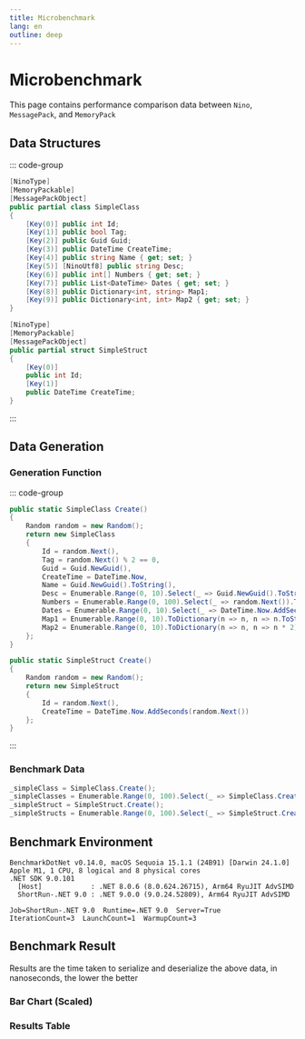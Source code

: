 ```yaml
---
title: Microbenchmark
lang: en
outline: deep
---
```


# Microbenchmark

This page contains performance comparison data between `Nino`, `MessagePack`, and `MemoryPack`

## Data Structures

::: code-group
```csharp [Simple Class]
[NinoType]
[MemoryPackable]
[MessagePackObject]
public partial class SimpleClass
{
    [Key(0)] public int Id;
    [Key(1)] public bool Tag;
    [Key(2)] public Guid Guid;
    [Key(3)] public DateTime CreateTime;
    [Key(4)] public string Name { get; set; }
    [Key(5)] [NinoUtf8] public string Desc;
    [Key(6)] public int[] Numbers { get; set; }
    [Key(7)] public List<DateTime> Dates { get; set; }
    [Key(8)] public Dictionary<int, string> Map1;
    [Key(9)] public Dictionary<int, int> Map2 { get; set; }
}
```

```csharp [Simple Struct]
[NinoType]
[MemoryPackable]
[MessagePackObject]
public partial struct SimpleStruct
{
    [Key(0)]
    public int Id;
    [Key(1)]
    public DateTime CreateTime;
}
```

:::
## Data Generation

### Generation Function
::: code-group
```csharp [Simple Class]
public static SimpleClass Create()
{
    Random random = new Random();
    return new SimpleClass
    {
        Id = random.Next(),
        Tag = random.Next() % 2 == 0,
        Guid = Guid.NewGuid(),
        CreateTime = DateTime.Now,
        Name = Guid.NewGuid().ToString(),
        Desc = Enumerable.Range(0, 10).Select(_ => Guid.NewGuid().ToString()).Aggregate((a, b) => a + b),
        Numbers = Enumerable.Range(0, 100).Select(_ => random.Next()).ToArray(),
        Dates = Enumerable.Range(0, 10).Select(_ => DateTime.Now.AddSeconds(random.Next())).ToList(),
        Map1 = Enumerable.Range(0, 10).ToDictionary(n => n, n => n.ToString()),
        Map2 = Enumerable.Range(0, 10).ToDictionary(n => n, n => n * 2)
    };
}
```

```csharp [Simple Struct]
public static SimpleStruct Create()
{
    Random random = new Random();
    return new SimpleStruct
    {
        Id = random.Next(),
        CreateTime = DateTime.Now.AddSeconds(random.Next())
    };
}
```
:::

### Benchmark Data

```csharp
_simpleClass = SimpleClass.Create();
_simpleClasses = Enumerable.Range(0, 100).Select(_ => SimpleClass.Create()).ToArray();
_simpleStruct = SimpleStruct.Create();
_simpleStructs = Enumerable.Range(0, 100).Select(_ => SimpleStruct.Create()).ToArray();
```


## Benchmark Environment
```
BenchmarkDotNet v0.14.0, macOS Sequoia 15.1.1 (24B91) [Darwin 24.1.0]
Apple M1, 1 CPU, 8 logical and 8 physical cores
.NET SDK 9.0.101
  [Host]            : .NET 8.0.6 (8.0.624.26715), Arm64 RyuJIT AdvSIMD
  ShortRun-.NET 9.0 : .NET 9.0.0 (9.0.24.52809), Arm64 RyuJIT AdvSIMD

Job=ShortRun-.NET 9.0  Runtime=.NET 9.0  Server=True  
IterationCount=3  LaunchCount=1  WarmupCount=3 
```

## Benchmark Result

Results are the time taken to serialize and deserialize the above data, in nanoseconds, the lower the better

### Bar Chart (Scaled)

<script setup>
import { getBench, getDataset } from '/js/bench.js';
import { onMounted } from 'vue';
import Chart from 'chart.js/auto'

onMounted(() => {
  const table = document.getElementById("bench");
  const bench = getBench(table);
  const options = {
    responsive: true,
    scales: {
      myScale: {
        type: 'logarithmic',
        position: 'right', 
      }
    }
  };

  new Chart(
    document.getElementById('simple_class'),
    {
      type: 'bar',
      data: {
        labels: [
                  'SimpleClass Serialization', 'SimpleClass Deserialization'
                ],
        datasets: getDataset(bench, 1, 0)
      },
      options: options
    }
  );

  new Chart(
    document.getElementById('simple_classes'),
    {
      type: 'bar',
      data: {
        labels: [
                  'SimpleClasses Serialization', 'SimpleClasses Deserialization'
                ],
        datasets: getDataset(bench, 3, 2)
      },
      options: options
    }
  );

  new Chart(
    document.getElementById('simple_struct'),
    {
      type: 'bar',
      data: {
        labels: [
                  'SimpleStruct Serialization', 'SimpleStruct Deserialization'
                ],
        datasets: getDataset(bench, 5, 4)
      },
      options: options
    }
  );

  new Chart(
    document.getElementById('simple_structs'),
    {
      type: 'bar',
      data: {
        labels: [
                  'SimpleStructs Serialization', 'SimpleStructs Deserialization'
                ],
        datasets: getDataset(bench, 7, 6)
      },
      options: options
    }
  );
});

</script>

<canvas id="simple_class"></canvas>
<canvas id="simple_classes"></canvas>
<canvas id="simple_struct"></canvas>
<canvas id="simple_structs"></canvas>


### Results Table
<div class="container" id="bench" style="overflow-y: auto;">
<!--@include: @/perf/bench.md-->
</div>

<style>
.container {
    -ms-overflow-style: none;  /* Internet Explorer 10+ */
    scrollbar-width: none;  /* Firefox */
}
.container::-webkit-scrollbar { 
    display: none;  /* Safari and Chrome */
}
</style>